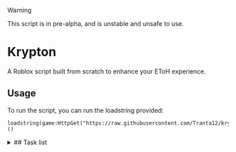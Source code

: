 > [!WARNING]
> This script is in pre-alpha, and is unstable and unsafe to use.

# Krypton
A Roblox script built from scratch to enhance your EToH experience.  
## Usage
To run the script, you can run the loadstring provided:
```
loadstring(game:HttpGet("https://raw.githubusercontent.com/Tranta12/krypton/refs/heads/main/MainScript.lua"))()
```
<details>
  
<summary>## Task list</summary>
- [x] Add first module.
- [x] Fix "CustomGui" detection.
- [ ] Hide gui function.
- [ ] Add settings.
</details>
